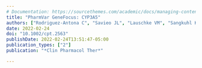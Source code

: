 ```yaml
---
# Documentation: https://sourcethemes.com/academic/docs/managing-content/
title: "PharmVar GeneFocus: CYP3A5"
authors: ["Rodriguez-Antona C", "Savieo JL", "Lauschke VM", "Sangkuhl K", "Drögemöller BI", "Wang D", "van Schaik RHN", "Gilep AA", "Peter AP", "Boone EC", "Ramey BE", "Klein TE", "Whirl-Carrillo M", "Pratt VM", "Gaedigk A"]
date: 2022-02-24
doi: "10.1002/cpt.2563"
publishDate: 2022-02-24T13:51:47-05:00
publication_types: ["2"]
publication: "*Clin Pharmacol Ther*"

---
```

